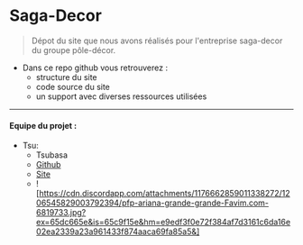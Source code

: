 # Saga-Decor




> Dépot du site que nous avons réalisés pour l'entreprise saga-decor du groupe pôle-décor. 

* Dans ce repo github vous retrouverez :
  + structure du site
  + code source du site
  + un support avec diverses ressources utilisées



--------------------------------------------------------------------------------------------------

#### Equipe du projet : 

* Tsu:
  + Tsubasa
  + [Github](https://github.com/1Tsubasa)
  + [Site](https://clarity-corp/tsubasa)
  + ![https://cdn.discordapp.com/attachments/1176662859011338272/1206545829003792394/pfp-ariana-grande-grande-Favim.com-6819733.jpg?ex=65dc665e&is=65c9f15e&hm=e9edf3f0e72f384af7d3161c6da16e02ea2339a23a961433f874aaca69fa85a5&]
    
